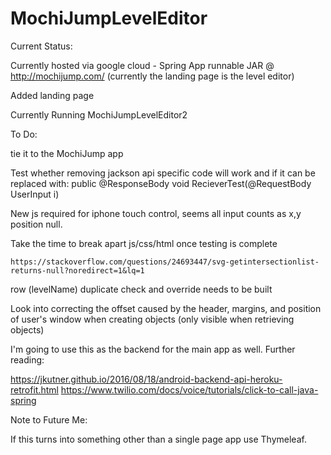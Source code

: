 # MochiJumpLevelEditor

Current Status:

Currently hosted via google cloud - Spring App runnable JAR @ http://mochijump.com/ (currently the landing page is the level editor)

Added landing page

Currently Running MochiJumpLevelEditor2

To Do:

tie it to the MochiJump app

Test whether removing jackson api specific code will work and if it can be replaced with:
	public @ResponseBody void RecieverTest(@RequestBody UserInput i)

New js required for iphone touch control, seems all input counts as x,y position null.

Take the time to break apart js/css/html once testing is complete

	https://stackoverflow.com/questions/24693447/svg-getintersectionlist-returns-null?noredirect=1&lq=1

row (levelName) duplicate check and override needs to be built

Look into correcting the offset caused by the header, margins, and position of user's window when creating objects (only visible when retrieving objects)

I'm going to use this as the backend for the main app as well. Further reading:

https://jkutner.github.io/2016/08/18/android-backend-api-heroku-retrofit.html
https://www.twilio.com/docs/voice/tutorials/click-to-call-java-spring

Note to Future Me:

If this turns into something other than a single page app use Thymeleaf.
